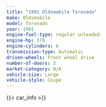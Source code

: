 ```yaml
---
title: "1991 Oldsmobile Toronado"
make: Oldsmobile
model: Toronado
year: 1991
engine-fuel-type: regular unleaded
engine-hp: 170
engine-cylinders: 6
transmission-type: Automatic
driven-wheels: Front wheel drive
number-of-doors: 2
market-category: N/A
vehicle-size: Large
vehicle-style: Coupe
---
```


{{< car_info >}}
